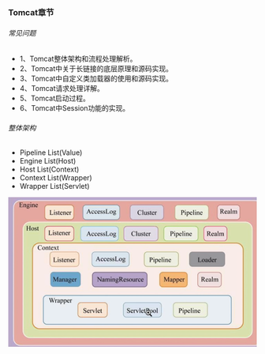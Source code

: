 ### Tomcat章节
###### 常见问题
* 1、Tomcat整体架构和流程处理解析。
* 2、Tomcat中关于长链接的底层原理和源码实现。
* 3、Tomcat中自定义类加载器的使用和源码实现。
* 4、Tomcat请求处理详解。
* 5、Tomcat启动过程。
* 6、Tomcat中Session功能的实现。

###### 整体架构
* Pipeline List(Value)
* Engine List(Host)
* Host List(Context)
* Context List(Wrapper)
* Wrapper List(Servlet)

![img.png](img.png)